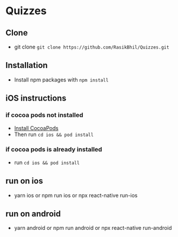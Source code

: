 # Quizzes

## Clone 
* git clone `git clone https://github.com/RasikBhil/Quizzes.git`

## Installation
* Install npm packages with `npm install`

## iOS instructions
### if cocoa pods not installed
* [Install CocoaPods](https://cocoapods.org/)
* Then run `cd ios && pod install`
### if cocoa pods is already installed
*  run `cd ios && pod install`

## run on ios
* yarn ios or npm run ios or npx react-native run-ios

## run on android
* yarn android or npm run android or npx react-native run-android
